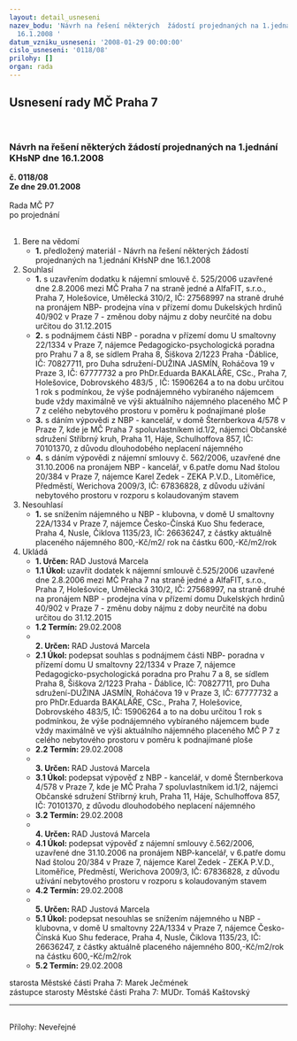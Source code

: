 ```yaml
---
layout: detail_usneseni
nazev_bodu: 'Návrh na řešení některých  žádostí projednaných na 1.jednání KHsNP dne
  16.1.2008 '
datum_vzniku_usneseni: '2008-01-29 00:00:00'
cislo_usneseni: '0118/08'
prilohy: []
organ: rada
---
```

<div id="ucUsn_pList" class="usn">
	<span><h2>Usnesení rady MČ Praha 7 </h2>
<br></span><div class="standBody">
<span><h3>Návrh na řešení některých  žádostí projednaných na 1.jednání KHsNP dne 16.1.2008 </h3></span><div class="center">
		<strong>č. 0118/08</strong><br>
	</div>
<div class="center">
		<strong>Ze dne 29.01.2008</strong><br><br>
	</div>Rada MČ P7<br> po projednání<br><br><ol>
<li>Bere na vědomí<ul><li>
<strong>1.</strong> předložený materiál - Návrh na řešení některých  žádostí projednaných na 1.jednání KHsNP dne 16.1.2008 </li></ul>
</li>
<li>Souhlasí<ul>
<li>
<strong>1.</strong> s uzavřením dodatku k nájemní smlouvě č. 525/2006 uzavřené dne 2.8.2006 mezi MČ Praha 7 na straně jedné a AlfaFIT, s.r.o., Praha 7, Holešovice, Umělecká 310/2, IČ: 27568997 na straně druhé na pronájem NBP- prodejna vína  v přízemí domu Dukelských hrdinů 40/902 v Praze 7 - změnou doby nájmu z doby neurčité na dobu určitou do 31.12.2015</li>
<li>
<strong>2.</strong> s podnájmem části NBP - poradna v přízemí domu U smaltovny 22/1334 v Praze 7, nájemce Pedagogicko-psychologická poradna pro Prahu 7 a 8, se sídlem Praha 8, Šiškova 2/1223 Praha -Ďáblice, IČ: 70827711, pro Duha sdružení-DUŽINA JASMÍN, Roháčova 19 v Praze 3, IČ: 67777732 a pro PhDr.Eduarda BAKALÁŘE, CSc., Praha 7, Holešovice, Dobrovského 483/5 , IČ: 15906264 a to na dobu určitou 1 rok s podmínkou, že výše podnájemného vybíraného nájemcem bude vždy maximálně ve výši aktuálního nájemného placeného MČ P 7 z celého nebytového prostoru v poměru k podnajímané ploše</li>
<li>
<strong>3.</strong> s dáním výpovědi z NBP - kancelář, v domě   Šternberkova 4/578 v Praze 7, kde je MČ Praha 7 spoluvlastníkem  id.1/2, nájemci  Občanské sdružení Stříbrný kruh, Praha 11, Háje, Schulhoffova 857, IČ: 70101370, z důvodu dlouhodobého  neplacení nájemného</li>
<li>
<strong>4.</strong> s dáním výpovědi z nájemní smlouvy č. 562/2006, uzavřené dne 31.10.2006 na pronájem NBP - kancelář, v 6.patře domu Nad štolou 20/384 v Praze 7, nájemce Karel Zedek - ZEKA P.V.D., Litoměřice, Předměstí, Werichova 2009/3, IČ: 67836828, z důvodu užívání nebytového prostoru v rozporu s kolaudovaným stavem</li>
</ul>
</li>
<li>Nesouhlasí<ul><li>
<strong>1.</strong> se snížením nájemného u NBP - klubovna, v domě U smaltovny 22A/1334 v Praze 7, nájemce Česko-Čínská Kuo Shu federace, Praha 4, Nusle, Čiklova 1135/23, IČ: 26636247, z částky aktuálně placeného nájemného  800,-Kč/m2/ rok na částku 600,-Kč/m2/rok  </li></ul>
</li>
<li>Ukládá<ul>
<li>
<strong>1. Určen: </strong>RAD Justová Marcela</li>
<li>
<strong>1.1 Úkol: </strong>uzavřít dodatek k nájemní smlouvě č.525/2006 uzavřené dne 2.8.2006 mezi MČ Praha 7  na straně jedné a AlfaFIT, s.r.o., Praha 7, Holešovice, Umělecká 310/2, IČ: 27568997, na straně druhé na pronájem NBP - prodejna vína v přízemí domu Dukelských hrdinů 40/902 v Praze 7 - změnu doby nájmu z doby neurčité na dobu určitou do 31.12.2015 </li>
<li>
<strong>1.2 Termín: </strong>29.02.2008</li>
<li>
<strong><br>2. Určen: </strong>RAD Justová Marcela</li>
<li>
<strong>2.1 Úkol: </strong>podepsat souhlas s podnájmem části NBP- poradna v přízemí domu U smaltovny 22/1334 v Praze 7, nájemce Pedagogicko-psychologická poradna pro Prahu 7 a 8, se sídlem Praha 8, Šiškova 2/1223 Praha - Ďáblice, IČ: 70827711, pro Duha sdružení-DUŽINA JASMÍN, Roháčova 19 v Praze 3, IČ: 67777732 a pro PhDr.Eduarda BAKALÁŘE, CSc., Praha 7, Holešovice, Dobrovského 483/5, IČ: 15906264 a to na dobu určitou 1 rok s podmínkou, že výše podnájemného vybíraného nájemcem bude vždy maximálně ve výši aktuálního nájemného placeného MČ P 7 z celého nebytového prostoru v poměru k podnajímané ploše</li>
<li>
<strong>2.2 Termín: </strong>29.02.2008</li>
<li>
<strong><br>3. Určen: </strong>RAD Justová Marcela</li>
<li>
<strong>3.1 Úkol: </strong>podepsat výpověď z NBP - kancelář, v domě Šternberkova 4/578 v Praze 7,  kde  je MČ Praha  7 spoluvlastníkem id.1/2, nájemci Občanské sdružení Stříbrný kruh, Praha 11, Háje, Schulhoffova 857, IČ: 70101370, z důvodu dlouhodobého neplacení nájemného </li>
<li>
<strong>3.2 Termín: </strong>29.02.2008</li>
<li>
<strong><br>4. Určen: </strong>RAD Justová Marcela</li>
<li>
<strong>4.1 Úkol: </strong>podepsat výpověď z nájemní smlouvy č.562/2006, uzavřené dne 31.10.2006 na pronájem NBP-kancelář, v 6.patře domu Nad štolou 20/384 v Praze 7, nájemce Karel Zedek - ZEKA P.V.D., Litoměřice, Předměstí, Werichova 2009/3, IČ: 67836828, z důvodu užívání nebytového prostoru v rozporu s kolaudovaným stavem</li>
<li>
<strong>4.2 Termín: </strong>29.02.2008</li>
<li>
<strong><br>5. Určen: </strong>RAD Justová Marcela</li>
<li>
<strong>5.1 Úkol: </strong>podepsat nesouhlas  se snížením nájemného u NBP - klubovna, v domě U smaltovny 22A/1334 v Praze 7, nájemce Česko-Čínská Kuo Shu federace, Praha 4, Nusle,  Čiklova 1135/23, IČ: 26636247, z částky aktuálně placeného nájemného 800,-Kč/m2/rok na částku 600,-Kč/m2/rok</li>
<li>
<strong>5.2 Termín: </strong>29.02.2008</li>
</ul>
</li>
</ol>starosta Městské části Praha 7: Marek Ječmének<br>zástupce starosty Městské části Praha 7: MUDr. Tomáš Kaštovský <hr>
<br>Přílohy: Neveřejné</div>
</div>